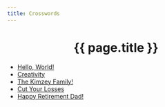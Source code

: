 ```yaml
---
title: Crosswords
---
```


<head>
		<meta charset="utf-8">
		<meta name="viewport" content="width=device-width, initial-scale = 1.0, maximum-scale=1.0, user-scalable=no" />
		<meta property="og:description" content="Personal perfolio website of Steven Sawtelle">
		<meta property="og:site_name" content="Steven Sawtelle" />
		<title>Steven Sawtelle - Crosswords</title>
		<link rel="stylesheet" type="text/css" href="../css/style.css">
</head>

# <center>{{ page.title }}</center>

<ul>
    <li>
        <a href="/puzzles/crosswords/helloworld">Hello, World!</a>
    </li>
    <li>
        <a href="/puzzles/crosswords/creativity">Creativity</a>
    </li>
    <li>
        <a href="/puzzles/crosswords/kimzeys">The Kimzey Family!</a>
    </li>
    <li>
        <a href="/puzzles/crosswords/cutyourlosses">Cut Your Losses</a>
    </li>
    <li>
        <a href="/puzzles/crosswords/retirement">Happy Retirement Dad!</a>
    </li>
</ul>
